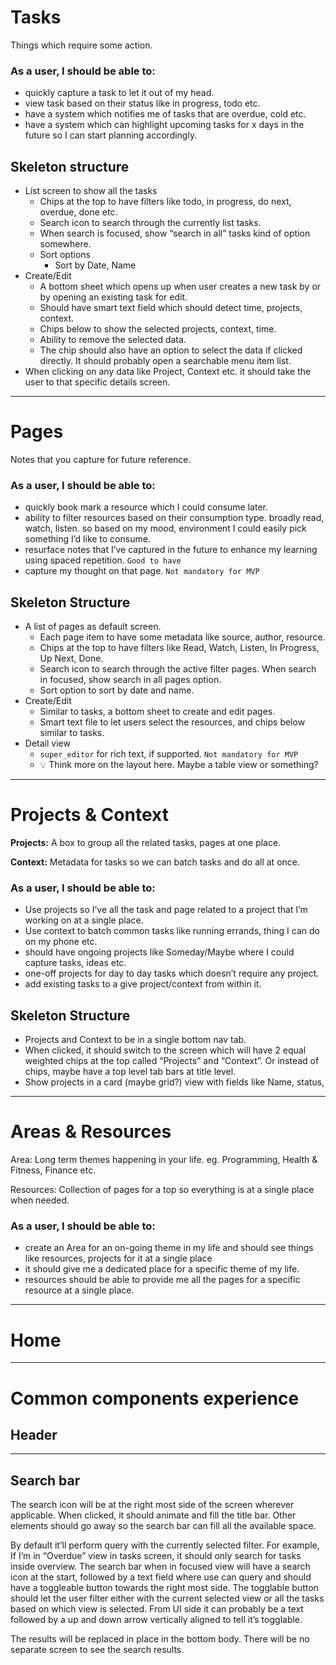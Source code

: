 # Tasks

Things which require some action.

### As a user, I should be able to:

- quickly capture a task to let it out of my head.
- view task based on their status like in progress, todo etc.
- have a system which notifies me of tasks that are overdue, cold etc.
- have a system which can highlight upcoming tasks for x days in the future so I can start planning accordingly.

## Skeleton structure

- List screen to show all the tasks
  - Chips at the top to have filters like todo, in progress, do next, overdue, done etc.
  - Search icon to search through the currently list tasks.
  - When search is focused, show “search in all” tasks kind of option somewhere.
  - Sort options
    - Sort by Date, Name
- Create/Edit
  - A bottom sheet which opens up when user creates a new task by or by opening an existing task for edit.
  - Should have smart text field which should detect time, projects, context.
  - Chips below to show the selected projects, context, time.
  - Ability to remove the selected data.
  - The chip should also have an option to select the data if clicked directly. It should probably open a searchable menu item list.
- When clicking on any data like Project, Context etc. it should take the user to that specific details screen.

---

# Pages

Notes that you capture for future reference.

### As a user, I should be able to:

- quickly book mark a resource which I could consume later.
- ability to filter resources based on their consumption type. broadly read, watch, listen. so based on my mood, environment I could easily pick something I’d like to consume.
- resurface notes that I’ve captured in the future to enhance my learning using spaced repetition. `Good to have`
- capture my thought on that page. `Not mandatory for MVP`

## Skeleton Structure

- A list of pages as default screen.
  - Each page item to have some metadata like source, author, resource.
  - Chips at the top to have filters like Read, Watch, Listen, In Progress, Up Next, Done.
  - Search icon to search through the active filter pages. When search in focused, show search in all pages option.
  - Sort option to sort by date and name.
- Create/Edit
  - Similar to tasks, a bottom sheet to create and edit pages.
  - Smart text file to let users select the resources, and chips below similar to tasks.
- Detail view
  - `super_editor` for rich text, if supported. `Not mandatory for MVP`
  - 💡 Think more on the layout here. Maybe a table view or something?

---

# Projects & Context

**Projects:** A box to group all the related tasks, pages at one place.

**Context:** Metadata for tasks so we can batch tasks and do all at once.

### As a user, I should be able to:

- Use projects so I’ve all the task and page related to a project that I’m working on at a single place.
- Use context to batch common tasks like running errands, thing I can do on my phone etc.
- should have ongoing projects like Someday/Maybe where I could capture tasks, ideas etc.
- one-off projects for day to day tasks which doesn’t require any project.
- add existing tasks to a give project/context from within it.

## Skeleton Structure

- Projects and Context to be in a single bottom nav tab.
- When clicked, it should switch to the screen which will have 2 equal weighted chips at the top called “Projects” and “Context”. Or instead of chips, maybe have a top level tab bars at title level.
- Show projects in a card (maybe grid?) view with fields like Name, status,

---

# Areas & Resources

Area: Long term themes happening in your life. eg. Programming, Health & Fitness, Finance etc.

Resources: Collection of pages for a top so everything is at a single place when needed.

### As a user, I should be able to:

- create an Area for an on-going theme in my life and should see things like resources, projects for it at a single place
- it should give me a dedicated place for a specific theme of my life.
- resources should be able to provide me all the pages for a specific resource at a single place.

---

# Home

---

# Common components experience

## Header

---

## Search bar

The search icon will be at the right most side of the screen wherever applicable. When clicked, it should animate and fill the title bar. Other elements should go away so the search bar can fill all the available space.

By default it’ll perform query with the currently selected filter. For example, If I’m in “Overdue” view in tasks screen, it should only search for tasks inside overview. The search bar when in focused view will have a search icon at the start, followed by a text field where use can query and should have a toggleable button towards the right most side. The togglable button should let the user filter either with the current selected view or all the tasks based on which view is selected. From UI side it can probably be a text followed by a up and down arrow vertically aligned to tell it’s togglable.

The results will be replaced in place in the bottom body. There will be no separate screen to see the search results.

